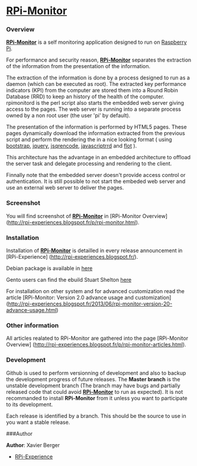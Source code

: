 # [**RPi-Monitor**](http://rpi-experiences.blogspot.fr/)

### Overview

[**RPi-Monitor**](http://rpi-experiences.blogspot.fr/) is a self monitoring application designed to run on [Raspberry Pi](http://raspberrypi.org).

For performance and security reason, [**RPi-Monitor**](http://rpi-experiences.blogspot.fr/) separates the extraction of the information from the
presentation of the information.

The extraction of the information is done by a process designed to run as a daemon (which can be executed as root).
The extracted key performance indicators (KPI) from the computer are stored them into a Round Robin Database (RRD)
to keep an history of the health of the computer. rpimonitord is the perl script also starts the embedded web
server giving access to the pages. The web server is running into a separate process owned by a non root user
(the user 'pi' by default).

The presentation of the information is performed by HTML5 pages. These pages dynamically download the
information extracted from the previous script and perform the rendering the in a nice looking format
( using [bootstrap](http://twitter.github.io/bootstrap/), [jquery](http://jquery.com/),
[jsqrencode](https://code.google.com/p/jsqrencode/), [javascriptrrd](http://javascriptrrd.sourceforge.net/) and 
[flot](http://www.flotcharts.org/) ).

This architecture has the advantage in an embedded architecture to offload the server task and delegate
processing and rendering to the client.

Finnally note that the embedded server doesn't provide access control or authentication. It is still possible
to not start the embeded web server and use an external web server to deliver the pages.

### Screenshot

You will find screenshot of [**RPi-Monitor**](http://rpi-experiences.blogspot.fr/) in [RPi-Monitor Overview]
(http://rpi-experiences.blogspot.fr/p/rpi-monitor.html).

### Installation

Installation of [**RPi-Monitor**](http://rpi-experiences.blogspot.fr/) is detailled in every release announcement in [RPi-Experience]
(http://rpi-experiences.blogspot.fr/).

Debian package is available in [here](https://github.com/XavierBerger/RPi-Monitor-deb)

Gento users can find the ebuild Stuart Shelton [here](https://github.com/srcshelton/gentoo-ebuilds/tree/master/www-apps/rpi-monitor)

For installation on other system and for advanced customization read the article [RPi-Monitor: Version 2.0 advance usage and customization] (http://rpi-experiences.blogspot.fr/2013/06/rpi-monitor-version-20-advance-usage.html)

### Other information

All articles realated to RPi-Monitor are gathered into the page [RPi-Monitor Overview]
(http://rpi-experiences.blogspot.fr/p/rpi-monitor-articles.html).

### Development

Github is used to perform versionning of development and also to backup the development progress of future releases.
The **Master branch** is the unstable development branch (The branch may have bugs and partially released
code that could avoid [**RPi-Monitor**](http://rpi-experiences.blogspot.fr/) to run as expected). It is not recommanded to install **RPi-Monitor** from
it unless you want to participate to its development.

Each release is identified by a branch. This should be the source to use in you want a stable release.

###Author

**Author**: Xavier Berger

* [RPi-Experience](http://rpi-experiences.blogspot.fr/)
